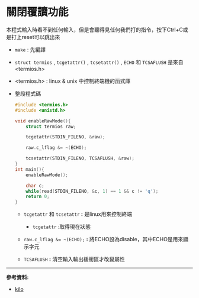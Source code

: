 # 關閉覆讀功能

本程式輸入時看不到任何輸入，但是會聽得見任何我們打的指令，按下Ctrl+C或是打上reset可以跳出來

* `make` : 先編譯

* `struct termios` , `tcgetattr()` , `tcsetattr()` , `ECHO` 和 `TCSAFLUSH`  是來自 <termios.h>

* <termios.h> : linux & unix 中控制終端機的函式庫

* 整段程式碼
    ```c
    #include <termios.h>
    #include <unistd.h>

    void enableRawMode(){
        struct termios raw; 

        tcgetattr(STDIN_FILENO, &raw);

        raw.c_lflag &= ~(ECHO);

        tcsetattr(STDIN_FILENO, TCSAFLUSH, &raw);
    }
    int main(){
        enableRawMode();

        char c;
        while(read(STDIN_FILENO, &c, 1) == 1 && c != 'q');
        return 0;
    }

    ```

    * `tcgetattr` 和 `tcsetattr` **:** 是linux用來控制終端
        * `tcgetattr` :取得現在狀態

    * `raw.c_lflag &= ~(ECHO);` **:** 將ECHO設為disable，其中ECHO是用來顯示字元

    * `TCSAFLUSH` **:** 清空輸入輸出緩衝區才改變屬性
    



---
**參考資料:**

* [kilo](https://viewsourcecode.org/snaptoken/kilo/02.enteringRawMode.html)

